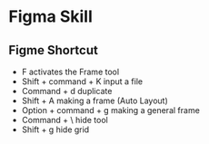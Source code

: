 # Figma Skill
## Figme Shortcut
- F activates the Frame tool
- Shift + command + K input a file
- Command + d duplicate
- Shift + A making a frame (Auto Layout)
- Option + command + g making a general frame
- Command  + \ hide tool
- Shift + g hide grid

